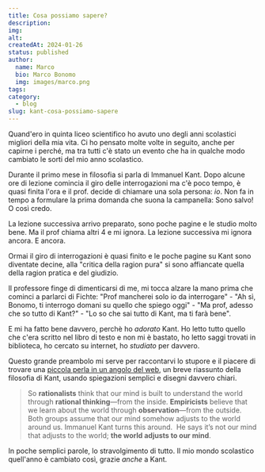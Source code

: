 ```yaml
---
title: Cosa possiamo sapere?
description: 
img: 
alt: 
createdAt: 2024-01-26
status: published
author:
  name: Marco
  bio: Marco Bonomo
  img: images/marco.png
tags: 
category:
  - blog
slug: kant-cosa-possiamo-sapere
---
```

Quand'ero in quinta liceo scientifico ho avuto uno degli anni scolastici migliori della mia vita. Ci ho pensato molte volte in seguito, anche per capirne i perché, ma tra tutti c'è stato un evento che ha in qualche modo cambiato le sorti del mio anno scolastico.

Durante il primo mese in filosofia si parla di Immanuel Kant.  Dopo alcune ore di lezione comincia il giro delle interrogazioni ma c'è poco tempo, è quasi finita l'ora e il prof. decide di chiamare una sola persona: *io*. 
Non fa in tempo a formulare la prima domanda che suona la campanella: Sono salvo! O così credo.

La lezione successiva arrivo preparato, sono poche pagine e le studio molto bene. Ma il prof chiama altri 4 e mi ignora. La lezione successiva mi ignora ancora. E ancora.

Ormai il giro di interrogazioni è quasi finito e le poche pagine su Kant sono diventate decine, alla "critica della ragion pura" si sono affiancate quella della ragion pratica e del giudizio.

Il professore finge di dimenticarsi di me, mi tocca alzare la mano prima che cominci a parlarci di Fichte: "Prof mancherei solo io da interrogare" - "Ah sì, Bonomo, ti interrogo domani su quello che spiego oggi" - "Ma prof, adesso che so tutto di Kant?" - "Lo so che sai tutto di Kant, ma ti farà bene".

E mi ha fatto bene davvero, perchè ho *adorato* Kant. Ho letto tutto quello che c'era scritto nel libro di testo e non mi è bastato, ho letto saggi trovati in biblioteca, ho cercato su internet, ho *studiato* per davvero.

Questo grande preambolo mi serve per raccontarvi lo stupore e il piacere di trovare una [piccola perla in un angolo del web](https://ralphammer.com/immanuel-kant-what-can-we-know/), un breve riassunto della filosofia di Kant, usando spiegazioni semplici e disegni davvero chiari.
 
> So **rationalists** think that our mind is built to understand the world through **rational thinking**—from the inside. **Empiricists** believe that we learn about the world through **observation**—from the outside. 
> Both groups assume that our mind somehow adjusts to the world around us.
> Immanuel Kant turns this around. 
> He says it’s not our mind that adjusts to the world; **the world adjusts to our mind**. 

In poche semplici parole, lo stravolgimento di tutto. 
Il mio mondo scolastico quell'anno è cambiato così, grazie *anche* a Kant.

